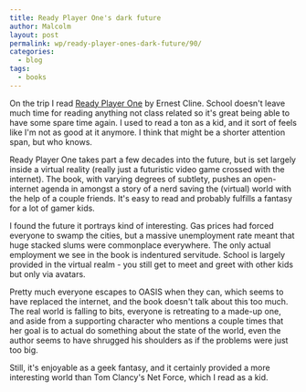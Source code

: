 ```yaml
---
title: Ready Player One's dark future
author: Malcolm
layout: post
permalink: wp/ready-player-ones-dark-future/90/
categories:
  - blog
tags:
  - books
---
```

On the trip I read [Ready Player One][1] by Ernest Cline. School doesn't leave much time for reading anything not class related so it's great being able to have some spare time again. I used to read a ton as a kid, and it sort of feels like I'm not as good at it anymore. I think that might be a shorter attention span, but who knows.

Ready Player One takes part a few decades into the future, but is set largely inside a virtual reality (really just a futuristic video game crossed with the internet). The book, with varying degrees of subtlety, pushes an open-internet agenda in amongst a story of a nerd saving the (virtual) world with the help of a couple friends. It's easy to read and probably fulfills a fantasy for a lot of gamer kids.

I found the future it portrays kind of interesting. Gas prices had forced everyone to swamp the cities, but a massive unemployment rate meant that huge stacked slums were commonplace everywhere. The only actual employment we see in the book is indentured servitude. School is largely provided in the virtual realm - you still get to meet and greet with other kids but only via avatars.

Pretty much everyone escapes to OASIS when they can, which seems to have replaced the internet, and the book doesn't talk about this too much. The real world is falling to bits, everyone is retreating to a made-up one, and aside from a supporting character who mentions a couple times that her goal is to actual do something about the state of the world, even the author seems to have shrugged his shoulders as if the problems were just too big.

Still, it's enjoyable as a geek fantasy, and it certainly provided a more interesting world than Tom Clancy's Net Force, which I read as a kid.

 [1]: http://www.amazon.com/gp/product/030788743X